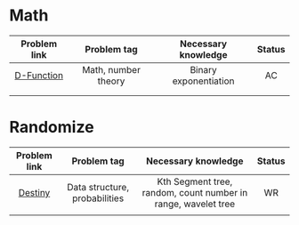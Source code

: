 # Math
|                        Problem link                         |     Problem tag     |  Necessary knowledge  | Status |
| :---------------------------------------------------------: | :-----------------: | :-------------------: | :----: |
| [D-Function](https://codeforces.com/contest/1985/problem/G) | Math, number theory | Binary exponentiation |   AC   |
|                                                             |                     |                       |        |
|                                                             |                     |                       |        |
# Randomize
|                      Problem link                       |          Problem tag          |                      Necessary knowledge                      | Status |
| :-----------------------------------------------------: | :---------------------------: | :-----------------------------------------------------------: | :----: |
| [Destiny](https://codeforces.com/contest/840/problem/D) | Data structure, probabilities | Kth Segment tree, random, count number in range, wavelet tree |   WR   |
|                                                         |                               |                                                               |        |
